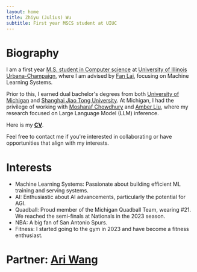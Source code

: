 ```yaml
---
layout: home
title: Zhiyu (Julius) Wu
subtitle: First year MSCS student at UIUC
---
```


# Biography
I am a first year [M.S. student in Computer science](https://siebelschool.illinois.edu/academics/graduate/ms-program) at [University of Illinois Urbana-Champaign](https://illinois.edu/), where I am advised by [Fan Lai](https://www.fanlai.me/), focusing on Machine Learning Systems.

Prior to this, I earned dual bachelor's degrees from both [University of Michigan](https://umich.edu/) and [Shanghai Jiao Tong University](https://en.sjtu.edu.cn/). At Michigan, I had the privilege of working with [Mosharaf Chowdhury](https://www.mosharaf.com/) and [Amber Liu](https://websites.umich.edu/~amberljc/), where my research focused on Large Language Model (LLM) inference.

Here is my [**CV**](assets/CV.docx).

Feel free to contact me if you're interested in collaborating or have opportunities that align with my interests.

# Interests
- Machine Learning Systems: Passionate about building efficient ML training and serving systems.
- AI: Enthusiastic about AI advancements, particularly the potential for AGI.
- Quadball: Proud member of the Michigan Quadball Team, wearing #21. We reached the semi-finals at Nationals in the 2023 season.
- NBA: A big fan of San Antonio Spurs.
- Fitness: I started going to the gym in 2023 and have become a fitness enthusiast.

# Partner: [Ari Wang](https://www.linkedin.com/in/ari-wang/)